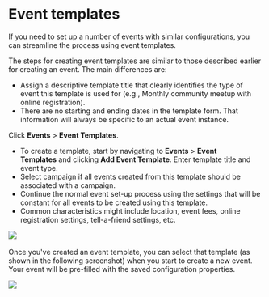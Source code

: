 Event templates
===============

If you need to set up a number of events with similar configurations,
you can streamline the process using event templates.

The steps for creating event templates are similar to those described
earlier for creating an event. The main differences are:

-   Assign a descriptive template title that clearly identifies the type
    of event this template is used for (e.g., Monthly community meetup
    with online registration).
-   There are no starting and ending dates in the template form. That
    information will always be specific to an actual event instance.

Click **Events** > **Event Templates**.

-   To create a template, start by navigating to **Events** > **Event
    Templates** and clicking **Add Event Template**. Enter template
    title and event type.  
-   Select campaign if all events created from this template should be
    associated with a campaign. 
-   Continue the normal event set-up process using the settings that
    will be constant for all events to be created using this template. 
-   Common characteristics might include location, event fees, online
    registration settings, tell-a-friend settings, etc. 

![](../_edit/static/event_template_setup.png) 

Once you've created an event template, you can select that template (as
shown in the following screenshot) when you start to create a new event.
Your event will be pre-filled with the saved configuration properties.

![](../_edit/static/event_template_new.png)
